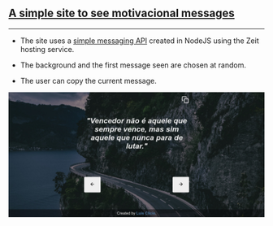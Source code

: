 ## [A simple site to see motivacional messages](https://motivacional-messages.now.sh)

<hr>

- The site uses a [simple messaging API](https://motivacional-messages/api/messages-api) created in NodeJS using the Zeit hosting service.

- The background and the first message seen are chosen at random.

- The user can copy the current message.

!["Site preview"](preview.jpg "Site preview")